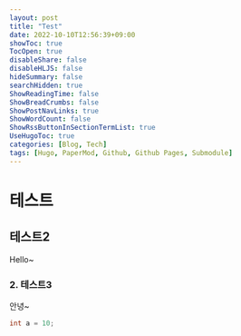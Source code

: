 ```yaml
---
layout: post
title: "Test"
date: 2022-10-10T12:56:39+09:00
showToc: true
TocOpen: true
disableShare: false
disableHLJS: false
hideSummary: false
searchHidden: true
ShowReadingTime: false
ShowBreadCrumbs: false
ShowPostNavLinks: true
ShowWordCount: false
ShowRssButtonInSectionTermList: true
UseHugoToc: true
categories: [Blog, Tech]
tags: [Hugo, PaperMod, Github, Github Pages, Submodule]
---
```


# 테스트

## 테스트2
Hello~

### 2. 테스트3
안녕~

```java
int a = 10;
```